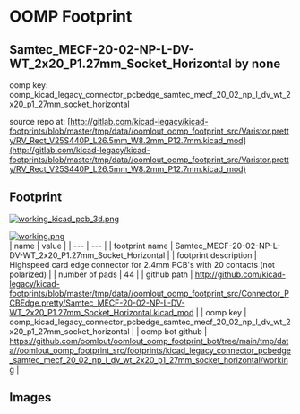 # OOMP Footprint  
## Samtec_MECF-20-02-NP-L-DV-WT_2x20_P1.27mm_Socket_Horizontal  by none  
  
oomp key: oomp_kicad_legacy_connector_pcbedge_samtec_mecf_20_02_np_l_dv_wt_2x20_p1_27mm_socket_horizontal  
  
source repo at: [http://gitlab.com/kicad-legacy/kicad-footprints/blob/master/tmp/data//oomlout_oomp_footprint_src/Varistor.pretty/RV_Rect_V25S440P_L26.5mm_W8.2mm_P12.7mm.kicad_mod](http://gitlab.com/kicad-legacy/kicad-footprints/blob/master/tmp/data//oomlout_oomp_footprint_src/Varistor.pretty/RV_Rect_V25S440P_L26.5mm_W8.2mm_P12.7mm.kicad_mod)  
## Footprint  
  
[![working_kicad_pcb_3d.png](working_kicad_pcb_3d_600.png)](working_kicad_pcb_3d.png)  
  
[![working.png](working_600.png)](working.png)  
| name | value | 
| --- | --- | 
| footprint name | Samtec_MECF-20-02-NP-L-DV-WT_2x20_P1.27mm_Socket_Horizontal | 
| footprint description | Highspeed card edge connector for 2.4mm PCB's with 20 contacts (not polarized) | 
| number of pads | 44 | 
| github path | http://github.com/kicad-legacy/kicad-footprints/blob/master/tmp/data//oomlout_oomp_footprint_src/Connector_PCBEdge.pretty/Samtec_MECF-20-02-NP-L-DV-WT_2x20_P1.27mm_Socket_Horizontal.kicad_mod | 
| oomp key | oomp_kicad_legacy_connector_pcbedge_samtec_mecf_20_02_np_l_dv_wt_2x20_p1_27mm_socket_horizontal | 
| oomp bot github | https://github.com/oomlout/oomlout_oomp_footprint_bot/tree/main/tmp/data//oomlout_oomp_footprint_src/footprints/kicad_legacy_connector_pcbedge_samtec_mecf_20_02_np_l_dv_wt_2x20_p1_27mm_socket_horizontal/working | 
## Images  
